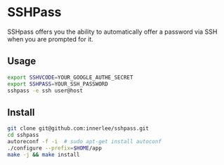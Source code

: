 # SSHPass

SSHpass offers you the ability to automatically offer a password via SSH when
you are prompted for it.

## Usage

```bash
export SSHVCODE=YOUR_GOOGLE_AUTHE_SECRET
export SSHPASS=YOUR_SSH_PASSWORD
sshpass -e ssh user@host
```

## Install

```bash
git clone git@github.com:innerlee/sshpass.git
cd sshpass
autoreconf -f -i  # sudo apt-get install autoconf
./configure --prefix=$HOME/app
make -j && make install
```
